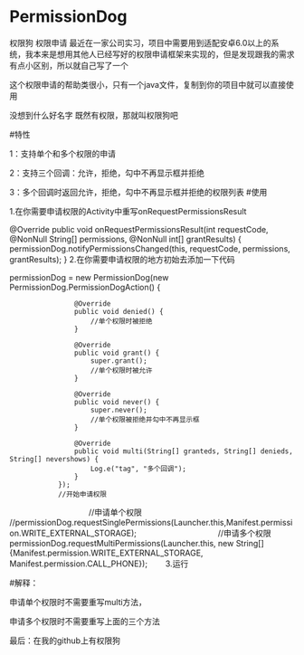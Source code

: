 # PermissionDog
权限狗 权限申请
最近在一家公司实习，项目中需要用到适配安卓6.0以上的系统，我本来是想用其他人已经写好的权限申请框架来实现的，但是发现跟我的需求有点小区别，所以就自己写了一个

  这个权限申请的帮助类很小，只有一个java文件，复制到你的项目中就可以直接使用

没想到什么好名字 既然有权限，那就叫权限狗吧

#特性

1：支持单个和多个权限的申请

2：支持三个回调：允许，拒绝，勾中不再显示框并拒绝

3：多个回调时返回允许，拒绝，勾中不再显示框并拒绝的权限列表
#使用

1.在你需要申请权限的Activity中重写onRequestPermissionsResult

 @Override
    public void onRequestPermissionsResult(int requestCode, @NonNull String[] permissions, @NonNull int[] grantResults) {
        permissionDog.notifyPermissionsChanged(this, requestCode, permissions, grantResults);
    }
2.在你需要申请权限的地方初始去添加一下代码

permissionDog = new PermissionDog(new PermissionDog.PermissionDogAction() {

                    @Override
                    public void denied() {
                        //单个权限时被拒绝
                    }

                    @Override
                    public void grant() {
                        super.grant();
                        //单个权限时被允许
                    }

                    @Override
                    public void never() {
                        super.never();
                        //单个权限被拒绝并勾中不再显示框
                    }

                    @Override
                    public void multi(String[] granteds, String[] denieds, String[] nevershows) {
                        Log.e("tag", "多个回调");
                    }
                });
                //开始申请权限
　　　　　　　　　　//申请单个权限
                //permissionDog.requestSinglePermissions(Launcher.this,Manifest.permission.WRITE_EXTERNAL_STORAGE);
　　　　　　　　　　//申请多个权限
                permissionDog.requestMultiPermissions(Launcher.this, new String[]{Manifest.permission.WRITE_EXTERNAL_STORAGE,
                        Manifest.permission.CALL_PHONE});
　　3.运行

#解释：

申请单个权限时不需要重写multi方法，

申请多个权限时不需要重写上面的三个方法

最后：在我的github上有权限狗
